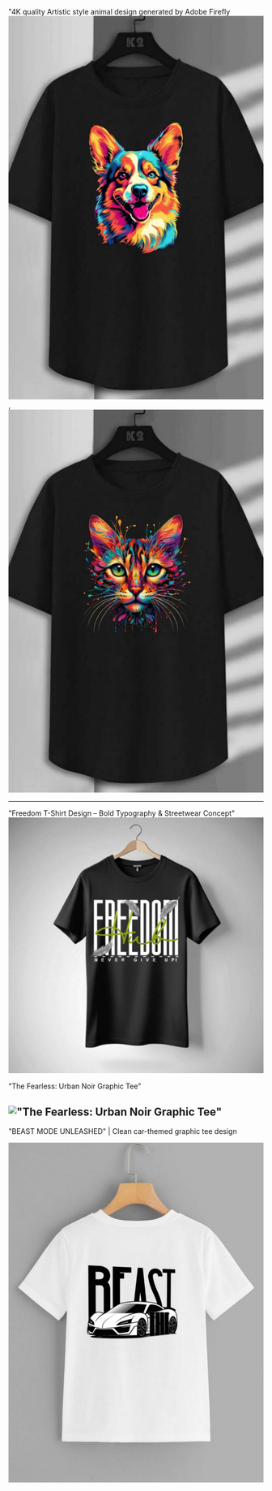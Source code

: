 



"4K quality Artistic style animal design generated by Adobe Firefly
!["4K quality Artistic style animal design generated by Adobe Firefly](https://github.com/Yuto-designer/T-shirt-designs/blob/main/20250705_151534.png),!["4K quality Artistic style animal design generated by Adobe Firefly](https://github.com/Yuto-designer/T-shirt-designs/blob/main/20250705_151511.png)

------
"Freedom T-Shirt Design – Bold Typography & Streetwear Concept"
!["Freedom T-Shirt Design – Bold Typography & Streetwear Concept"](https://github.com/Yuto-designer/T-shirt-designs/blob/main/20250704_151529.png)

"The Fearless: Urban Noir Graphic Tee"

!["The Fearless: Urban Noir Graphic Tee"](https://github.com/Yuto-designer/T-shirt-designs/blob/main/20250703_120504.png)
------
"BEAST MODE UNLEASHED" | Clean car-themed graphic tee design

![BEAST MODE GRAPHIC TEE DESIGN](https://github.com/Yuto-designer/T-shirt-designs/blob/main/20250703_120357.png)

